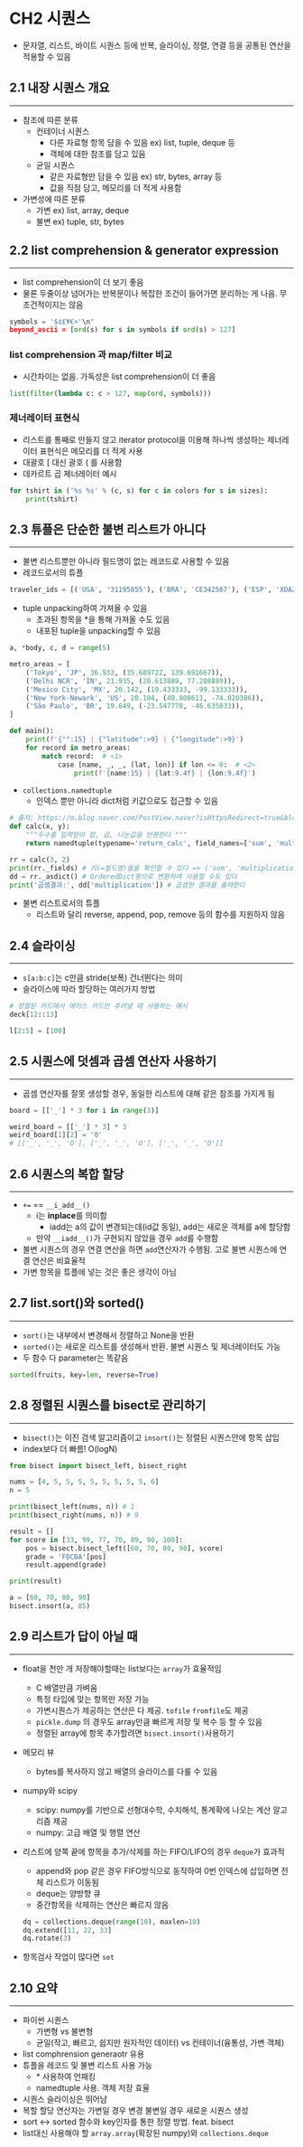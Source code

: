 # CH2 시퀀스

- 문자열, 리스트, 바이트 시퀀스 등에 반복, 슬라이싱, 정렬, 연결 등을 공통된 연산을 적용할 수 있음

## 2.1 내장 시퀀스 개요

---

- 참조에 따른 분류
  - 컨테이너 시퀀스
    - 다른 자료형 항목 담을 수 있음 ex) list, tuple, deque 등
    - 객체에 대한 참조를 담고 있음
  - 균일 시퀀스
    - 같은 자료형만 담을 수 있음 ex) str, bytes, array 등
    - 값을 직점 담고, 메모리를 더 적게 사용함
- 가변성에 따른 분류
  - 가변 ex) list, array, deque
  - 불변 ex) tuple, str, bytes

## 2.2 list comprehension & generator expression

---

- list comprehension이 더 보기 좋음
- 물론 두줄이상 넘어가는 반복문이나 복잡한 조건이 들어가면 분리하는 게 나음. 무조건적이지는 않음

```python
symbols = '$¢£¥€¤'\n"
beyond_ascii = [ord(s) for s in symbols if ord(s) > 127]
```

### list comprehension 과 map/filter 비교

- 시간차이는 없음. 가독성은 list comprehension이 더 좋음

```python
list(filter(lambda c: c > 127, map(ord, symbols)))
```

### 제너레이터 표현식

- 리스트를 통째로 만들지 않고 iterator protocol을 이용해 하나씩 생성하는 제너레이터 표현식은 메모리를 더 적게 사용
- 대괄호 [ 대신 괄호 ( 를 사용함
- 데카르트 곱 제너레이터 예시

```python
for tshirt in ('%s %s' % (c, s) for c in colors for s in sizes):
    print(tshirt)
```

## 2.3 튜플은 단순한 불변 리스트가 아니다

---

- 불변 리스트뿐만 아니라 필드명이 없는 레코드로 사용할 수 있음
- 레코드로서의 튜플

```python
traveler_ids = [('USA', '31195855'), ('BRA', 'CE342567'), ('ESP', 'XDA205856')]
```

- tuple unpacking하여 가져올 수 있음
  - 초과된 항목을 *을 통해 가져올 수도 있음
  - 내포된 tuple을 unpacking할 수 있음

```python
a, *body, c, d = range(5)

metro_areas = [
    ('Tokyo', 'JP', 36.933, (35.689722, 139.691667)),
    ('Delhi NCR', 'IN', 21.935, (28.613889, 77.208889)),
    ('Mexico City', 'MX', 20.142, (19.433333, -99.133333)),
    ('New York-Newark', 'US', 20.104, (40.808611, -74.020386)),
    ('São Paulo', 'BR', 19.649, (-23.547778, -46.635833)),
]

def main():
    print(f'{"":15} | {"latitude":>9} | {"longitude":>9}')
    for record in metro_areas:
        match record:  # <1>
            case [name, _, _, (lat, lon)] if lon <= 0:  # <2>
                print(f'{name:15} | {lat:9.4f} | {lon:9.4f}')
```

- `collections.namedtuple`
  - 인덱스 뿐만 아니라 dict처럼 키값으로도 접근할 수 있음

```python
# 출처: https://m.blog.naver.com/PostView.naver?isHttpsRedirect=true&blogId=wideeyed&logNo=221682049802
def calc(x, y):
    """두수를 입력받아 합, 곱, 나눈값을 반환한다 """
    return namedtuple(typename='return_calc', field_names=['sum', 'multiplication', 'division'])(x + y, x * y, x / y)

rr = calc(3, 2)
print(rr._fields) # 키(=필드명)들을 확인할 수 있다 => ('sum', 'multiplication', 'division')
dd = rr._asdict() # OrderedDict형으로 변환하여 사용할 수도 있다
print('곱셈결과:', dd['multiplication']) # 곱셈한 결과를 출력한다
```

- 불변 리스트로서의 튜플
  - 리스트와 달리 reverse, append, pop, remove 등의 함수를 지원하지 않음

## 2.4 슬라이싱

---

- `s[a:b:c]`는 c만큼 stride(보폭) 건너뛴다는 의미
- 슬라이스에 따라 할당하는 여러가지 방법

```python
# 정렬된 카드에서 에이스 카드만 추려낼 때 사용하는 예시
deck[12::13]

l[2:5] = [100]
```

## 2.5 시퀀스에 덧셈과 곱셈 연산자 사용하기

---

- 곱셈 연산자를 잘못 생성할 경우, 동일한 리스트에 대해 같은 참조를 가지게 됨

```python
board = [['_'] * 3 for i in range(3)]

weird_board = [['_'] * 3] * 3
weird_board[1][2] = '0'
# [['_', '_', 'O'], ['_', '_', 'O'], ['_', '_', 'O']]
```

## 2.6 시퀀스의 복합 할당

---

- `+=` == `__i_add__()`
  - i는 **inplace**를 의미함
    - iadd는 a의 값이 변경되는데(id값 동일), add는 새로운 객체를 a에 할당함
  - 만약 `__iadd__()`가 구현되지 않았을 경우 `add`를 수행함
- 불변 시퀀스의 경우 연결 연산을 하면 `add`연산자가 수행됨. 고로 불변 시퀀스에 연결 연산은 비효율적
- 가변 항목을 튜플에 넣는 것은 좋은 생각이 아님

## 2.7 list.sort()와 sorted()

---

- `sort()`는 내부에서 변경해서 정렬하고 None을 반환
- `sorted()`는 새로운 리스트를 생성해서 반환. 불변 시퀀스 및 제너레이터도 가능
- 두 함수 다 parameter는 똑같음

```python
sorted(fruits, key=len, reverse=True)
```

## 2.8 정렬된 시퀀스를 bisect로 관리하기

---

- `bisect()`는 이진 검색 알고리즘이고 `insort()`는 정렬된 시퀀스안에 항목 삽입
- index보다 더 빠름! O(logN)

```python
from bisect import bisect_left, bisect_right

nums = [4, 5, 5, 5, 5, 5, 5, 5, 5, 6]
n = 5

print(bisect_left(nums, n)) # 1
print(bisect_right(nums, n)) # 9

result = []
for score in [33, 99, 77, 70, 89, 90, 100]:
    pos = bisect.bisect_left([60, 70, 80, 90], score)
    grade = 'FDCBA'[pos]
    result.append(grade)

print(result)

a = [60, 70, 80, 90]
bisect.insort(a, 85)
```

## 2.9 리스트가 답이 아닐 때

---

- float을 천만 개 저장해야할때는 list보다는 `array`가 효율적임
  - C 배열만큼 가벼움
  - 특정 타입에 맞는 항목만 저장 가능
  - 가변시퀀스가 제공하는 연산은 다 제공. `tofile` `fromfile`도 제공
  - `pickle.dump` 의 경우도 array만큼 빠르게 저장 및 복수 등 할 수 있음
  - 정렬된 array에 항목 추가할려면 `bisect.insort()`사용하기
- 메모리 뷰
  - bytes를 복사하지 않고 배열의 슬라이스를 다룰 수 있음
- numpy와 scipy
  - scipy: numpy를 기반으로 선형대수학, 수치해석, 통계확에 나오는 계산 알고리즘 제공
  - numpy: 고급 배열 및 행렬 연산
- 리스트에 양쪽 끝에 항목을 추가/삭제를 하는 FIFO/LIFO의 경우 `deque`가 효과적
  - append와 pop 같은 경우 FIFO방식으로 동작하여 0번 인덱스에 삽입하면 전체 리스트가 이동됨
  - deque는 양방향 큐
  - 중간항목을 삭제하는 연산은 빠르지 않음
  
  ```python
  dq = collections.deque(range(10), maxlen=10)
  dq.extend([11, 22, 33]
  dq.rotate(3)
  ```

- 항목검사 작업이 많다면 `set`

## 2.10 요약

---

- 파이썬 시퀀스
  - 가변형 vs 불변형
  - 균일(작고, 빠르고, 쉽지만 원자적인 데이터) vs 컨테이너(융통성, 가변 객체)
- list comphrension generaotr 유용
- 튜플을 레코드 및 불변 리스트 사용 가능
  - \* 사용하여 언패킹
  - namedtuple 사용. 객체 저장 효율
- 시퀀스 슬라이싱은 뛰어남
- 복할 할당 연산자는 가변일 경우 변경 불변일 경우 새로운 시퀀스 생성
- sort <-> sorted 함수와 key인자를 통한 정렬 방법. feat. bisect
- list대신 사용해야 할 `array.array`(확장된 numpy)와 `collections.deque`
